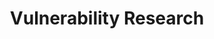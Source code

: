 ---
layout: category
title: Vulnerability Research
slug: vuln-research
icon: 🔍
description: "Discover, analyze, and discuss security vulnerabilities, CVEs, zero-days, and responsible disclosure practices. Share your research findings and learn from the cybersecurity community."
permalink: /category/vuln-research/
---